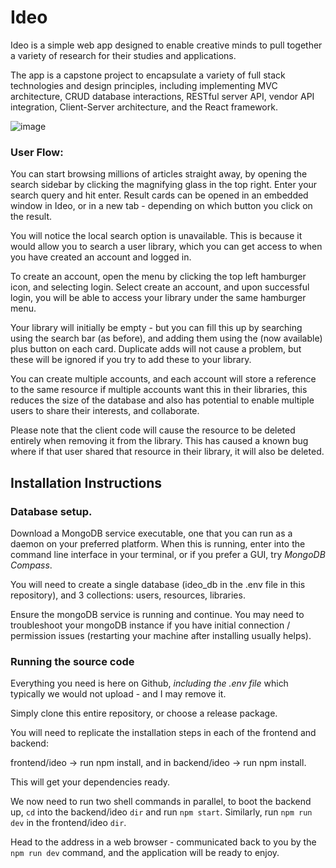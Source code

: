 # Ideo


Ideo is a simple web app designed to enable creative minds to pull together a variety of research for their studies and applications.

The app is a capstone project to encapsulate a variety of full stack technologies and design principles, including implementing MVC architecture, CRUD database interactions, RESTful server API, vendor API integration, Client-Server architecture, and the React framework.

![image](https://github.com/user-attachments/assets/d00c7a9c-d407-44f9-9e9a-19d17e71fbee)

### User Flow:

You can start browsing millions of articles straight away, by opening the search sidebar by clicking the magnifying glass in the top right. Enter your search query and hit enter. Result cards can be opened in an embedded window in Ideo, or in a new tab - depending on which button you click on the result.

You will notice the local search option is unavailable. This is because it would allow you to search a user library, which you can get access to when you have created an account and logged in.

To create an account, open the menu by clicking the top left hamburger icon, and selecting login. Select create an account, and upon successful login, you will be able to access your library under the same hamburger menu.

Your library will initially be empty - but you can fill this up by searching using the search bar (as before), and adding them using the (now available) plus button on each card. Duplicate adds will not cause a problem, but these will be ignored if you try to add these to your library.

You can create multiple accounts, and each account will store a reference to the same resource if multiple accounts want this in their libraries, this reduces the size of the database and also has potential to enable multiple users to share their interests, and collaborate.

Please note that the client code will cause the resource to be deleted entirely when removing it from the library. This has caused a known bug where if that user shared that resource in their library, it will also be deleted.

## Installation Instructions

### Database setup.

Download a MongoDB service executable, one that you can run as a daemon on your preferred platform. When this is running, enter into the command line interface in your terminal, or if you prefer a GUI, try _MongoDB Compass_.

You will need to create a single database (ideo_db in the .env file in this repository), and 3 collections: users, resources, libraries.

Ensure the mongoDB service is running and continue. You may need to troubleshoot your mongoDB instance if you have initial connection / permission issues (restarting your machine after installing usually helps).

### Running the source code

Everything you need is here on Github, _including the .env file_ which typically we would not upload - and I may remove it.

Simply clone this entire repository, or choose a release package.

You will need to replicate the installation steps in each of the frontend and backend:

frontend/ideo -> run npm install, and in backend/ideo -> run npm install.

This will get your dependencies ready.

We now need to run two shell commands in parallel, to boot the backend up, ```cd``` into the backend/ideo ```dir``` and run ```npm start```. Similarly,  run ```npm run dev``` in the frontend/ideo ```dir```.

Head to the address in a web browser - communicated back to you by the ```npm run dev``` command, and the application will be ready to enjoy.
